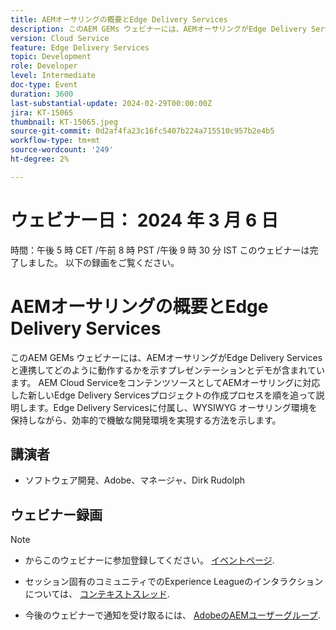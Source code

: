 ```yaml
---
title: AEMオーサリングの概要とEdge Delivery Services
description: このAEM GEMs ウェビナーには、AEMオーサリングがEdge Delivery Servicesと連携してどのように動作するかを示すプレゼンテーションとデモが含まれています。 AEM Cloud ServiceをコンテンツソースとしてAEMオーサリングに対応した新しいEdge Delivery Servicesプロジェクトの作成プロセスを順を追って説明します。Edge Delivery Servicesに付属し、WYSIWYG オーサリング環境を保持しながら、効率的で機敏な開発環境を実現する方法を示します。
version: Cloud Service
feature: Edge Delivery Services
topic: Development
role: Developer
level: Intermediate
doc-type: Event
duration: 3600
last-substantial-update: 2024-02-29T00:00:00Z
jira: KT-15065
thumbnail: KT-15065.jpeg
source-git-commit: 0d2af4fa23c16fc5407b224a715510c957b2e4b5
workflow-type: tm+mt
source-wordcount: '249'
ht-degree: 2%

---
```



# ウェビナー日： 2024 年 3 月 6 日
時間：午後 5 時 CET /午前 8 時 PST /午後 9 時 30 分 IST このウェビナーは完了しました。 以下の録画をご覧ください。

# AEMオーサリングの概要とEdge Delivery Services

このAEM GEMs ウェビナーには、AEMオーサリングがEdge Delivery Servicesと連携してどのように動作するかを示すプレゼンテーションとデモが含まれています。 AEM Cloud ServiceをコンテンツソースとしてAEMオーサリングに対応した新しいEdge Delivery Servicesプロジェクトの作成プロセスを順を追って説明します。Edge Delivery Servicesに付属し、WYSIWYG オーサリング環境を保持しながら、効率的で機敏な開発環境を実現する方法を示します。

## 講演者

* ソフトウェア開発、Adobe、マネージャ、Dirk Rudolph

## ウェビナー録画

>[!NOTE]
>
>* からこのウェビナーに参加登録してください。 [イベントページ](https://adobe.ly/4bz9T0H).
> 
>* セッション固有のコミュニティでのExperience Leagueのインタラクションについては、 [コンテキストスレッド](https://adobe.ly/48m4dEm).
>
>* 今後のウェビナーで通知を受け取るには、 [AdobeのAEMユーザーグループ](https://aem-augs.adobe.com/).

